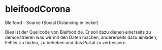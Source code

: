 # bleifoodCorona
Bleifood - Source (Social Distancing in lecker)

Dies ist der Quellcode von Bleifood.de. Er soll dazu dienen einerseits zu demonstrieren was wir mit den Daten machen, andererseits dazu einladen, Fehler zu finden, zu beheben und das Portal zu verbessern.
